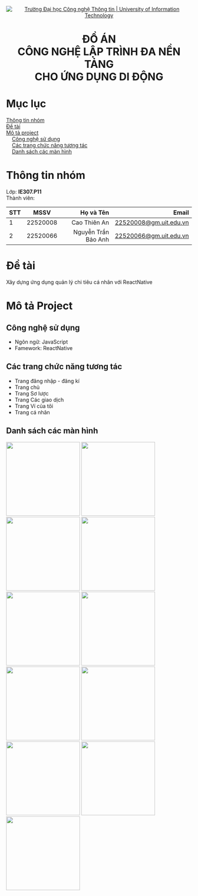 <p align="center">
  <a href="https://www.uit.edu.vn/" title="Trường Đại học Công nghệ Thông tin" style="border: none;">
    <img src="https://i.imgur.com/WmMnSRt.png" alt="Trường Đại học Công nghệ Thông tin | University of Information Technology">
  </a>
</p>

<h1 align="center"><b>ĐỒ ÁN <br>CÔNG NGHỆ LẬP TRÌNH ĐA NỀN TẢNG <br>CHO ỨNG DỤNG DI ĐỘNG</b></h1>

# Mục lục

[Thông tin nhóm](#info)\
[Đề tài](#topic)\
[Mô tả project](#project)\
&nbsp;&nbsp;&nbsp; [Công nghệ sử dụng](#use)\
&nbsp;&nbsp;&nbsp; [Các trang chức năng tương tác](#main-feature)\
&nbsp;&nbsp;&nbsp; [Danh sách các màn hình](#screen)

# Thông tin nhóm <a name="info"></a>

Lớp: **IE307.P11** \
Thành viên:

| STT |   MSSV   |           Họ và Tên |                  Email |
|-----|:--------:|--------------------:|-----------------------:|
| 1   | 22520008 | Cao Thiên An        | 22520008@gm.uit.edu.vn |
| 2   | 22520066 | Nguyễn Trần Bảo Anh | 22520066@gm.uit.edu.vn |

# Đề tài <a name="topic"></a>

Xây dựng ứng dụng quản lý chi tiêu cá nhân với ReactNative

# Mô tả Project <a name="project"></a>

## Công nghệ sử dụng <a name="use"></a>

- Ngôn ngữ: JavaScript
- Famework: ReactNative

## Các trang chức năng tương tác  <a name="main-feature"></a>
- Trang đăng nhập - đăng kí
- Trang chủ
- Trang Sơ lược
- Trang Các giao dịch
- Trang Ví của tôi
- Trang cá nhân

## Danh sách các màn hình <a name="screen"></a>
<p float="left">
  <img src="https://github.com/anhntb/QLCT_IE307/blob/baoanh/ScreenImages/login.jpg" width="200" />
  <img src="https://github.com/anhntb/QLCT_IE307/blob/baoanh/ScreenImages/register.jpg" width="200" />
  <img src="https://github.com/anhntb/QLCT_IE307/blob/baoanh/ScreenImages/home.jpg" width="200" />
  <img src="https://github.com/anhntb/QLCT_IE307/blob/baoanh/ScreenImages/transaction.jpg" width="200" />
  <img src="https://github.com/anhntb/QLCT_IE307/blob/baoanh/ScreenImages/filterTransaction.jpg" width="200" />
  <img src="https://github.com/anhntb/QLCT_IE307/blob/baoanh/ScreenImages/overview.jpg" width="200" />
  <img src="https://github.com/anhntb/QLCT_IE307/blob/baoanh/ScreenImages/addIncome.jpg" width="200" />
  <img src="https://github.com/anhntb/QLCT_IE307/blob/baoanh/ScreenImages/incomeCategory.jpg" width="200" />
  <img src="https://github.com/anhntb/QLCT_IE307/blob/baoanh/ScreenImages/wallet.jpg" width="200" />
  <img src="https://github.com/anhntb/QLCT_IE307/blob/baoanh/ScreenImages/moneyTransfer.jpg" width="200" />
  <img src="https://github.com/anhntb/QLCT_IE307/blob/baoanh/ScreenImages/userInfo.jpg" width="200" />
</p>
